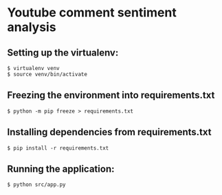 # Youtube comment sentiment analysis

## Setting up the virtualenv:

```
$ virtualenv venv
$ source venv/bin/activate
```

## Freezing the environment into requirements.txt

```
$ python -m pip freeze > requirements.txt
```

## Installing dependencies from requirements.txt

```
$ pip install -r requirements.txt
```

## Running the application:

```
$ python src/app.py
```
